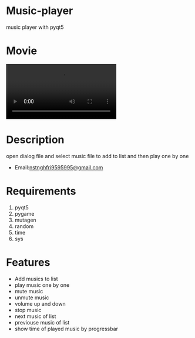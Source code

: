# Music-player
music player with pyqt5
# Movie

<video src=https://github.com/user-attachments/assets/1d215a60-470c-4db8-a325-d67e7c62f37c> </video>

# Description
open dialog file and select music file to add to list and then play one by one
* Email:nstnghfri9595995@gmail.com
# Requirements
1. pyqt5
2. pygame
3. mutagen
4. random
5. time
6. sys
# Features
* Add musics to list
* play music one by one
* mute music
* unmute music
* volume up and down
* stop music 
* next music of list
* previouse music of list
* show time of played music by progressbar


